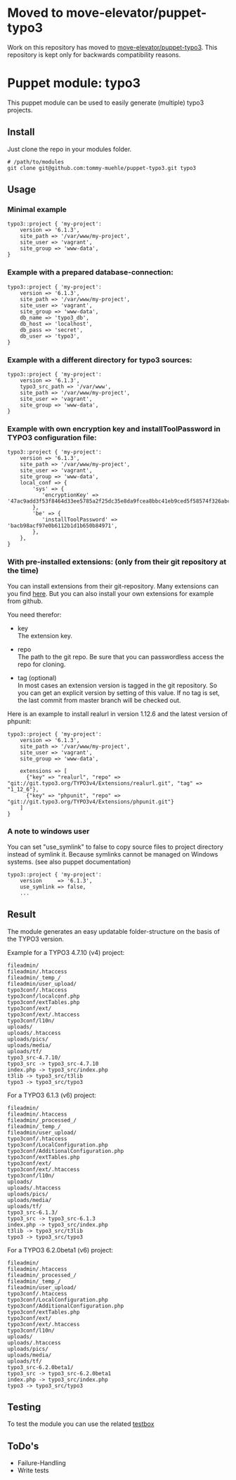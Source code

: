 # Moved to move-elevator/puppet-typo3

Work on this repository has moved to [move-elevator/puppet-typo3](https://github.com/move-elevator/puppet-typo3). 
This repository is kept only for backwards compatibility reasons.

# Puppet module: typo3

This puppet module can be used to easily generate (multiple) typo3 projects.

## Install

Just clone the repo in your modules folder.

    # /path/to/modules
    git clone git@github.com:tommy-muehle/puppet-typo3.git typo3

## Usage

### Minimal example 

    typo3::project { 'my-project':
        version => '6.1.3',
        site_path => '/var/www/my-project',
        site_user => 'vagrant',
        site_group => 'www-data',
    }

### Example with a prepared database-connection:

    typo3::project { 'my-project':
        version => '6.1.3',
        site_path => '/var/www/my-project',
        site_user => 'vagrant',
        site_group => 'www-data',
        db_name => 'typo3_db',
        db_host => 'localhost',
        db_pass => 'secret',
        db_user => 'typo3',
    }

### Example with a different directory for typo3 sources:

    typo3::project { 'my-project':
        version => '6.1.3',
        typo3_src_path => '/var/www',
        site_path => '/var/www/my-project',
        site_user => 'vagrant',
        site_group => 'www-data',
    }

### Example with own encryption key and installToolPassword in TYPO3 configuration file:

    typo3::project { 'my-project':
        version => '6.1.3',
        site_path => '/var/www/my-project',
        site_user => 'vagrant',
        site_group => 'www-data',
        local_conf => {
            'sys' => {
               'encryptionKey' => '47ac9add3f53f8464d33ee5785a2f25dc35e8da9fcea8bbc41eb9ced5f58574f326abcecf1924b5ab0d3229c038d7c37',
            },
            'be' => {
               'installToolPassword' => 'bacb98acf97e0b6112b1d1b650b84971',
            },
        },
    }


### With pre-installed extensions: **(only from their git repository at the time)**  
You can install extensions from their git-repository. Many extensions can you find [here](http://git.typo3.org).
But you can also install your own extensions for example from github.

You need therefor:

* key  
The extension key.

* repo  
The path to the git repo. Be sure that you can passwordless access the repo for cloning.

* tag (optional)  
In most cases an extension version is tagged in the git repository. So you can get an explicit version by setting of this value.
If no tag is set, the last commit from master branch will be checked out.

Here is an example to install realurl in version 1.12.6 and the latest version of phpunit:

    typo3::project { 'my-project':
        version => '6.1.3',
        site_path => '/var/www/my-project',
        site_user => 'vagrant',
        site_group => 'www-data',

        extensions => [
          {"key" => "realurl", "repo" => "git://git.typo3.org/TYPO3v4/Extensions/realurl.git", "tag" => "1_12_6"},
          {"key" => "phpunit", "repo" => "git://git.typo3.org/TYPO3v4/Extensions/phpunit.git"}
        ]
    }

### A note to windows user
You can set "use_symlink" to false to copy source files to project directory instead of symlink it.
Because symlinks cannot be managed on Windows systems. (see also puppet documentation)

    typo3::project { 'my-project':
        version     => '6.1.3',
        use_symlink => false,
        ...

## Result

The module generates an easy updatable folder-structure on the basis of the TYPO3 version.

Example for a TYPO3 4.7.10 (v4) project:

    fileadmin/
    fileadmin/.htaccess
    fileadmin/_temp_/
    fileadmin/user_upload/
    typo3conf/.htaccess
    typo3conf/localconf.php
    typo3conf/extTables.php
    typo3conf/ext/
    typo3conf/ext/.htaccess
    typo3conf/l10n/
    uploads/
    uploads/.htaccess
    uploads/pics/
    uploads/media/
    uploads/tf/
    typo3_src-4.7.10/
    typo3_src -> typo3_src-4.7.10
    index.php -> typo3_src/index.php
    t3lib -> typo3_src/t3lib
    typo3 -> typo3_src/typo3

For a TYPO3 6.1.3 (v6) project:

    fileadmin/
    fileadmin/.htaccess
    fileadmin/_processed_/
    fileadmin/_temp_/
    fileadmin/user_upload/
    typo3conf/.htaccess
    typo3conf/LocalConfiguration.php
    typo3conf/AdditionalConfiguration.php
    typo3conf/extTables.php
    typo3conf/ext/
    typo3conf/ext/.htaccess
    typo3conf/l10n/
    uploads/
    uploads/.htaccess
    uploads/pics/
    uploads/media/
    uploads/tf/
    typo3_src-6.1.3/
    typo3_src -> typo3_src-6.1.3
    index.php -> typo3_src/index.php
    t3lib -> typo3_src/t3lib
    typo3 -> typo3_src/typo3

For a TYPO3 6.2.0beta1 (v6) project:

    fileadmin/
    fileadmin/.htaccess
    fileadmin/_processed_/
    fileadmin/_temp_/
    fileadmin/user_upload/
    typo3conf/.htaccess
    typo3conf/LocalConfiguration.php
    typo3conf/AdditionalConfiguration.php
    typo3conf/extTables.php
    typo3conf/ext/
    typo3conf/ext/.htaccess
    typo3conf/l10n/
    uploads/
    uploads/.htaccess
    uploads/pics/
    uploads/media/
    uploads/tf/
    typo3_src-6.2.0beta1/
    typo3_src -> typo3_src-6.2.0beta1
    index.php -> typo3_src/index.php
    typo3 -> typo3_src/typo3

## Testing
To test the module you can use the related [testbox](https://github.com/tommy-muehle/puppet-typo3-testbox)

## ToDo's

* Failure-Handling
* Write tests
